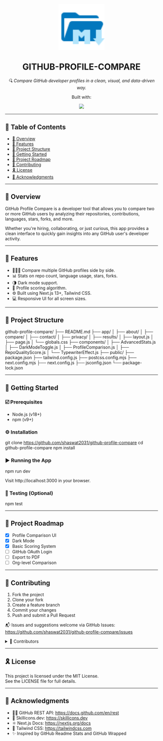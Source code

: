 <p align="center">
  <img src="https://raw.githubusercontent.com/PKief/vscode-material-icon-theme/ec559a9f6bfd399b82bb44393651661b08aaf7ba/icons/folder-markdown-open.svg" align="center" width="30%">
</p>

<h1 align="center">GITHUB-PROFILE-COMPARE</h1>

<p align="center">
  <em>🔍 Compare GitHub developer profiles in a clean, visual, and data-driven way.</em>
</p>

<p align="center">Built with:</p>

<p align="center">
  <a href="https://skillicons.dev">
    <img src="https://skillicons.dev/icons?i=css,md,react">
  </a>
</p>

---

## 🔗 Table of Contents

- [📍 Overview](#-overview)
- [👾 Features](#-features)
- [📁 Project Structure](#-project-structure)
- [🚀 Getting Started](#-getting-started)
- [📌 Project Roadmap](#-project-roadmap)
- [🔰 Contributing](#-contributing)
- [🎗 License](#-license)
- [🙌 Acknowledgments](#-acknowledgments)

---

## 📍 Overview

GitHub Profile Compare is a developer tool that allows you to compare two or more GitHub users by analyzing their repositories, contributions, languages, stars, forks, and more.

Whether you're hiring, collaborating, or just curious, this app provides a clean interface to quickly gain insights into any GitHub user's developer activity.

---

## 👾 Features

- 🧑‍🤝‍🧑 Compare multiple GitHub profiles side by side.
- 📊 Stats on repo count, language usage, stars, forks.
- 🌗 Dark mode support.
- 🧠 Profile scoring algorithm.
- ⚙️ Built using Next.js 13+, Tailwind CSS.
- 💻 Responsive UI for all screen sizes.

---

## 📁 Project Structure

github-profile-compare/
├── README.md
├── app/
│   ├── about/
│   ├── compare/
│   ├── contact/
│   ├── privacy/
│   ├── results/
│   ├── layout.js
│   ├── page.js
│   └── globals.css
├── components/
│   ├── AdvancedStats.js
│   ├── DarkModeToggle.js
│   ├── ProfileComparison.js
│   ├── RepoQualityScore.js
│   └── TypewriterEffect.js
├── public/
├── package.json
├── tailwind.config.js
├── postcss.config.mjs
├── next.config.mjs
├── next.config.js
├── jsconfig.json
└── package-lock.json

---

## 🚀 Getting Started

### ☑️ Prerequisites

- Node.js (v18+)
- npm (v9+)

### ⚙️ Installation

git clone https://github.com/shaswat2031/github-profile-compare
cd github-profile-compare
npm install

### ▶️ Running the App

npm run dev

Visit http://localhost:3000 in your browser.

### 🧪 Testing (Optional)

npm test

---

## 📌 Project Roadmap

- [x] Profile Comparison UI
- [x] Dark Mode
- [x] Basic Scoring System
- [ ] GitHub OAuth Login
- [ ] Export to PDF
- [ ] Org-level Comparison

---

## 🔰 Contributing

1. Fork the project  
2. Clone your fork  
3. Create a feature branch  
4. Commit your changes  
5. Push and submit a Pull Request  

📬 Issues and suggestions welcome via GitHub Issues: https://github.com/shaswat2031/github-profile-compare/issues

<details>
<summary>🎉 Contributors</summary>
<br>
<p align="left">
  <a href="https://github.com/shaswat2031/github-profile-compare/graphs/contributors">
    <img src="https://contrib.rocks/image?repo=shaswat2031/github-profile-compare" />
  </a>
</p>
</details>

---

## 🎗 License

This project is licensed under the MIT License.  
See the LICENSE file for full details.

---

## 🙌 Acknowledgments

- 🧑‍💻 GitHub REST API: https://docs.github.com/en/rest  
- 🎨 Skillicons.dev: https://skillicons.dev  
- ⚛️ Next.js Docs: https://nextjs.org/docs  
- 💅 Tailwind CSS: https://tailwindcss.com  
- ✨ Inspired by GitHub Readme Stats and GitHub Wrapped
